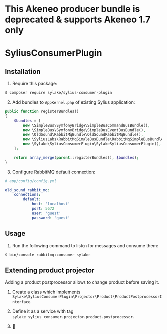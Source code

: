 # This Akeneo producer bundle is deprecated & supports Akeneo 1.7 only

SyliusConsumerPlugin
====================

Installation
------------

1. Require this package:

```bash
$ composer require sylake/sylius-consumer-plugin
```

2. Add bundles to `AppKernel.php` of existing Sylius application:

```php
public function registerBundles()
{
    $bundles = [
        new \SimpleBus\SymfonyBridge\SimpleBusCommandBusBundle(),
        new \SimpleBus\SymfonyBridge\SimpleBusEventBusBundle(),
        new \OldSound\RabbitMqBundle\OldSoundRabbitMqBundle(),
        new \SyliusLabs\RabbitMqSimpleBusBundle\RabbitMqSimpleBusBundle(),
        new \Sylake\SyliusConsumerPlugin\SylakeSyliusConsumerPlugin(),
    ];

    return array_merge(parent::registerBundles(), $bundles);
}
```

3. Configure RabbitMQ default connection:

```yaml
# app/config/config.yml

old_sound_rabbit_mq:
    connections:
        default:
            host: 'localhost'
            port: 5672
            user: 'guest'
            password: 'guest'
```

Usage
-----

1. Run the following command to listen for messages and consume them:

```bash
$ bin/console rabbitmq:consumer sylake
```

Extending product projector
---------------------------

Adding a product postprocessor allows to change product before saving it.

1. Create a class which implements `Sylake\SyliusConsumerPlugin\Projector\Product\ProductPostprocessorInterface`.

2. Define it as a service with tag `sylake_sylius_consumer.projector.product.postprocessor`.

3. :tada:
